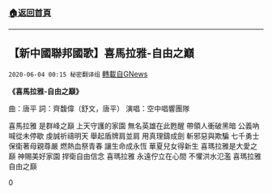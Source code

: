 ###  [:house:返回首頁](https://github.com/ourhimalayas/txt)
---

## 【新中國聯邦國歌】喜馬拉雅-自由之巔
`2020-06-04 00:15 秘密翻译组` [轉載自GNews](https://gnews.org/zh-hant/222253/)

**《喜馬拉雅-自由之巔》**

曲：唐平
詞：齊馥偉（舒文，唐平）
演唱：空中唱響團隊

喜馬拉雅 是群峰之巔
上天守護的家園
無名英雄在此甦醒
帶領人衝破黑暗
公義吶喊從未停歇
虔誠祈禱明天
舉起盾牌肩並肩
用真理鑄成劍
斬邪惡與欺騙
七千勇士保衛著母親尊嚴
燃熱血祭青春
讓生命成永恆
華夏兒女得新生
喜瑪拉雅是大愛之巔
神賜美好家園
捍衛自由信念
喜瑪拉雅 永遠佇立在心間
不懼洪水氾濫
喜瑪拉雅 自由之巔

0
